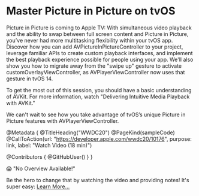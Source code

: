 # Master Picture in Picture on tvOS

Picture in Picture is coming to Apple TV: With simultaneous video playback and the ability to swap between full screen content and Picture in Picture, you’ve never had more multitasking flexibility within your tvOS app. Discover how you can add AVPictureInPictureController to your project, leverage familiar APIs to create custom playback interfaces, and implement the best playback experience possible for people using your app. We'll also show you how to migrate away from the "swipe up" gesture to activate customOverlayViewController, as AVPlayerViewController now uses that gesture in tvOS 14.

To get the most out of this session, you should have a basic understanding of AVKit. For more information, watch "Delivering Intuitive Media Playback with AVKit."

We can't wait to see how you take advantage of tvOS’s unique Picture in Picture features with AVPlayerViewController.

@Metadata {
   @TitleHeading("WWDC20")
   @PageKind(sampleCode)
   @CallToAction(url: "https://developer.apple.com/wwdc20/10176", purpose: link, label: "Watch Video (18 min)")

   @Contributors {
      @GitHubUser(<replace this with your GitHub handle>)
   }
}

😱 "No Overview Available!"

Be the hero to change that by watching the video and providing notes! It's super easy:
 [Learn More…](https://wwdcnotes.github.io/WWDCNotes/documentation/wwdcnotes/contributing)
